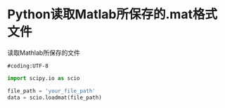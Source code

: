 # Python读取Matlab所保存的.mat格式文件

读取Mathlab所保存的文件

```
#coding:UTF-8
```

```python
import scipy.io as scio

file_path = 'your_file_path'
data = scio.loadmat(file_path)
```